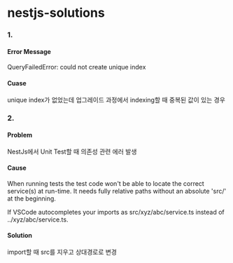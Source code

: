 # nestjs-solutions


### 1.
#### Error Message
QueryFailedError: could not create unique index 

#### Cuase
unique index가 없었는데 업그레이드 과정에서 indexing할 때 중복된 값이 있는 경우


### 2.
#### Problem
NestJs에서 Unit Test할 때 의존성 관련 에러 발생

#### Cause
When running tests the test code won't be able to locate the correct service(s) at run-time. It needs fully relative paths without an absolute 'src/' at the beginning.

If VSCode autocompletes your imports as src/xyz/abc/service.ts instead of ../xyz/abc/service.ts.

#### Solution
import할 때 src를 지우고 상대경로로 변경
